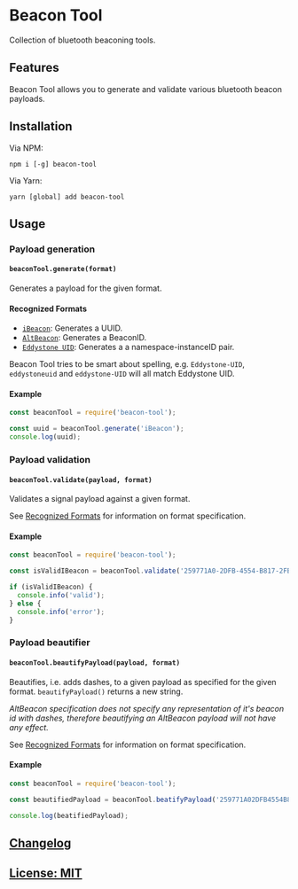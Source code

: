 # Beacon Tool
Collection of bluetooth beaconing tools.

## Features

Beacon Tool allows you to generate and validate various bluetooth beacon payloads.

## Installation

Via NPM:

`npm i [-g] beacon-tool`

Via Yarn:

`yarn [global] add beacon-tool`

## Usage

### Payload generation

#### `beaconTool.generate(format)`

Generates a payload for the given format.

#### <a name="formats"></a>Recognized Formats

* [`iBeacon`](https://developer.apple.com/ibeacon/): Generates a UUID.
* [`AltBeacon`](https://github.com/AltBeacon/spec): Generates a BeaconID.
* [`Eddystone UID`](https://github.com/google/eddystone/tree/master/eddystone-uid): Generates a a namespace-instanceID pair.

Beacon Tool tries to be smart about spelling, e.g. `Eddystone-UID`, `eddystoneuid` and `eddystone-UID` will all match Eddystone UID.

#### Example

```javascript
const beaconTool = require('beacon-tool');

const uuid = beaconTool.generate('iBeacon');
console.log(uuid);
```

### Payload validation

#### `beaconTool.validate(payload, format)`

Validates a signal payload against a given format.

See [Recognized Formats](#formats) for information on format specification.

#### Example

```javascript
const beaconTool = require('beacon-tool');

const isValidIBeacon = beaconTool.validate('259771A0-2DFB-4554-B817-2FBFDB5DB1A7', 'iBeacon');

if (isValidIBeacon) {
  console.info('valid');
} else {
  console.info('error');
}
```

### Payload beautifier

#### `beaconTool.beautifyPayload(payload, format)`

Beautifies, i.e. adds dashes, to a given payload as specified for the given format. `beautifyPayload()` returns a new string.

*AltBeacon specification does not specify any representation of it's beacon id with dashes, therefore beautifying an AltBeacon payload will not have any effect.*

See [Recognized Formats](#formats) for information on format specification.

#### Example

```javascript
const beaconTool = require('beacon-tool');

const beautifiedPayload = beaconTool.beatifyPayload('259771A02DFB4554B8172FBFDB5DB1A7', 'iBeacon');

console.log(beatifiedPayload);
```

## [Changelog](CHANGELOG.md)

## [License: MIT](LICENCSE)

